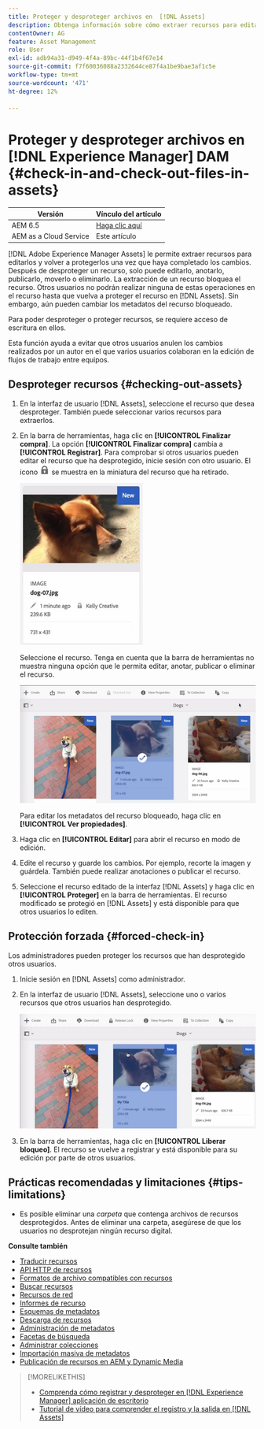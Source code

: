```yaml
---
title: Proteger y desproteger archivos en  [!DNL Assets]
description: Obtenga información sobre cómo extraer recursos para editarlos y volver a protegerlos una vez completados los cambios.
contentOwner: AG
feature: Asset Management
role: User
exl-id: adb94a31-d949-4f4a-89bc-44f1b4f67e14
source-git-commit: f7f60036088a2332644ce87f4a1be9bae3af1c5e
workflow-type: tm+mt
source-wordcount: '471'
ht-degree: 12%

---
```


# Proteger y desproteger archivos en [!DNL Experience Manager] DAM {#check-in-and-check-out-files-in-assets}

| Versión | Vínculo del artículo |
| -------- | ---------------------------- |
| AEM 6.5 | [Haga clic aquí](https://experienceleague.adobe.com/docs/experience-manager-65/assets/managing/check-out-and-submit-assets.html?lang=en) |
| AEM as a Cloud Service | Este artículo |

[!DNL Adobe Experience Manager Assets] le permite extraer recursos para editarlos y volver a protegerlos una vez que haya completado los cambios. Después de desproteger un recurso, solo puede editarlo, anotarlo, publicarlo, moverlo o eliminarlo. La extracción de un recurso bloquea el recurso. Otros usuarios no podrán realizar ninguna de estas operaciones en el recurso hasta que vuelva a proteger el recurso en [!DNL Assets]. Sin embargo, aún pueden cambiar los metadatos del recurso bloqueado.

Para poder desproteger o proteger recursos, se requiere acceso de escritura en ellos.

Esta función ayuda a evitar que otros usuarios anulen los cambios realizados por un autor en el que varios usuarios colaboran en la edición de flujos de trabajo entre equipos.

## Desproteger recursos {#checking-out-assets}

1. En la interfaz de usuario [!DNL Assets], seleccione el recurso que desea desproteger. También puede seleccionar varios recursos para extraerlos.

1. En la barra de herramientas, haga clic en **[!UICONTROL Finalizar compra]**. La opción **[!UICONTROL Finalizar compra]** cambia a **[!UICONTROL Registrar]**.
Para comprobar si otros usuarios pueden editar el recurso que ha desprotegido, inicie sesión con otro usuario. El icono ![bloqueo de cierre de compra](assets/do-not-localize/checkout_lock.png) se muestra en la miniatura del recurso que ha retirado.

   ![icono de cierre de compra en la vista de tarjeta](assets/checkout-icon-card-view.png)

   Seleccione el recurso. Tenga en cuenta que la barra de herramientas no muestra ninguna opción que le permita editar, anotar, publicar o eliminar el recurso.

   ![chlimage_1-472](assets/checkout-asset-toolbar-options.png)

   Para editar los metadatos del recurso bloqueado, haga clic en **[!UICONTROL Ver propiedades]**.

1. Haga clic en **[!UICONTROL Editar]** para abrir el recurso en modo de edición.

1. Edite el recurso y guarde los cambios. Por ejemplo, recorte la imagen y guárdela. También puede realizar anotaciones o publicar el recurso.

1. Seleccione el recurso editado de la interfaz [!DNL Assets] y haga clic en **[!UICONTROL Proteger]** en la barra de herramientas. El recurso modificado se protegió en [!DNL Assets] y está disponible para que otros usuarios lo editen.

## Protección forzada {#forced-check-in}

Los administradores pueden proteger los recursos que han desprotegido otros usuarios.

1. Inicie sesión en [!DNL Assets] como administrador.
1. En la interfaz de usuario [!DNL Assets], seleccione uno o varios recursos que otros usuarios han desprotegido.

   ![chlimage_1-476](assets/chlimage_1-476.png)

1. En la barra de herramientas, haga clic en **[!UICONTROL Liberar bloqueo]**. El recurso se vuelve a registrar y está disponible para su edición por parte de otros usuarios.

## Prácticas recomendadas y limitaciones {#tips-limitations}

* Es posible eliminar una *carpeta* que contenga archivos de recursos desprotegidos. Antes de eliminar una carpeta, asegúrese de que los usuarios no desprotejan ningún recurso digital.

**Consulte también**

* [Traducir recursos](translate-assets.md)
* [API HTTP de recursos](mac-api-assets.md)
* [Formatos de archivo compatibles con recursos](file-format-support.md)
* [Buscar recursos](search-assets.md)
* [Recursos de red](use-assets-across-connected-assets-instances.md)
* [Informes de recurso](asset-reports.md)
* [Esquemas de metadatos](metadata-schemas.md)
* [Descarga de recursos](download-assets-from-aem.md)
* [Administración de metadatos](manage-metadata.md)
* [Facetas de búsqueda](search-facets.md)
* [Administrar colecciones](manage-collections.md)
* [Importación masiva de metadatos](metadata-import-export.md)
* [Publicación de recursos en AEM y Dynamic Media](/help/assets/publish-assets-to-aem-and-dm.md)

>[!MORELIKETHIS]
>
>* [Comprenda cómo registrar y desproteger en [!DNL Experience Manager] aplicación de escritorio](https://experienceleague.adobe.com/docs/experience-manager-desktop-app/using/using.html#how-app-works2)
>* [Tutorial de vídeo para comprender el registro y la salida en [!DNL Assets]](https://experienceleague.adobe.com/docs/experience-manager-learn/assets/collaboration/check-in-and-check-out.html)
